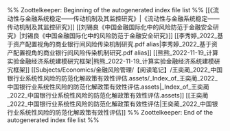 %% Zoottelkeeper: Beginning of the autogenerated index file list  %%
 [[《流动性与金融系统稳定——传动机制及其监控研究》|《流动性与金融系统稳定——传动机制及其监控研究》]]
 [[刘锡良《中国金融国际化中的风险防范于金融安全研究》|刘锡良《中国金融国际化中的风险防范于金融安全研究》]]
 [[李秀婷_2022_基于资产配置视角的商业银行间风险传染机制研究.pdf alias|李秀婷_2022_基于资产配置视角的商业银行间风险传染机制研究.pdf alias]]
 [[熊熊_2022-11-19_计算实验金融经济系统建模硏宄框架|熊熊_2022-11-19_计算实验金融经济系统建模硏宄框架]]
 [[Subjects/Economics/金融风险管理/【阅读笔记】/王奕蔺_2022_中国银行业系统性风险的防范化解政策有效性评估.assets/_Index_of_王奕蔺_2022_中国银行业系统性风险的防范化解政策有效性评估.assets|_Index_of_王奕蔺_2022_中国银行业系统性风险的防范化解政策有效性评估.assets]]
 [[王奕蔺_2022_中国银行业系统性风险的防范化解政策有效性评估|王奕蔺_2022_中国银行业系统性风险的防范化解政策有效性评估]]
%% Zoottelkeeper: End of the autogenerated index file list  %%
